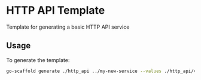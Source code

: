 # HTTP API Template

Template for generating a basic HTTP API service 

## Usage

To generate the template:

```sh
go-scaffold generate ./http_api ../my-new-service --values ./http_api/values.yml 
```
